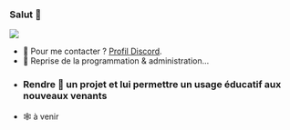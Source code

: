 ### Salut 👋

![](https://komarev.com/ghpvc/?username=lx78WyY0J5&color=red&style=for-the-badge&label=%F0%9F%91%80)

- :rocket: Pour me contacter ? [Profil Discord](https://discord.com/users/748530290917638165).
- :telescope: Reprise de la programmation & administration...
- ### Rendre :open_hands: un projet et lui permettre un usage éducatif aux nouveaux venants
- :spider_web: à venir
